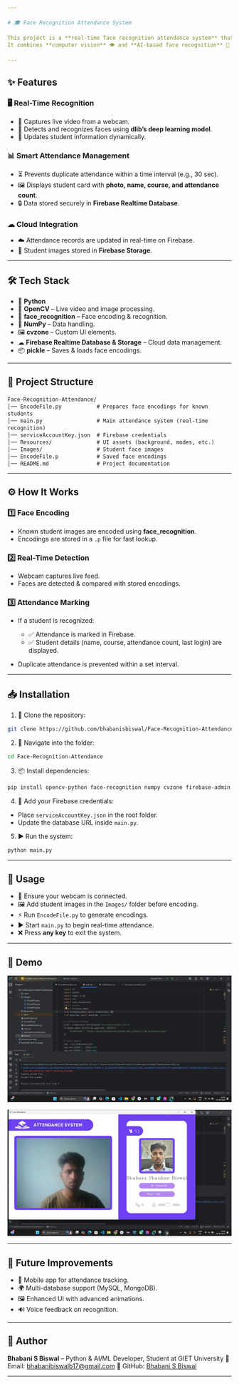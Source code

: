 ```yaml
---

# 🎓 Face Recognition Attendance System

This project is a **real-time face recognition attendance system** that automates the process of marking attendance using a webcam.
It combines **computer vision** 👁️ and **AI-based face recognition** 🤖 with cloud integration for seamless attendance tracking.

---
```


## ✨ Features

### 🖥 Real-Time Recognition

* 🎥 Captures live video from a webcam.
* 👤 Detects and recognizes faces using **dlib’s deep learning model**.
* 🔄 Updates student information dynamically.

### 📊 Smart Attendance Management

* ⏳ Prevents duplicate attendance within a time interval (e.g., 30 sec).
* 🖼 Displays student card with **photo, name, course, and attendance count**.
* 🔒 Data stored securely in **Firebase Realtime Database**.

### ☁ Cloud Integration

* ☁️ Attendance records are updated in real-time on Firebase.
* 📂 Student images stored in **Firebase Storage**.

---

## 🛠 Tech Stack

* 🐍 **Python**
* 🎥 **OpenCV** – Live video and image processing.
* 🤖 **face\_recognition** – Face encoding & recognition.
* 🔢 **NumPy** – Data handling.
* 🖼 **cvzone** – Custom UI elements.
* ☁ **Firebase Realtime Database & Storage** – Cloud data management.
* 📦 **pickle** – Saves & loads face encodings.

---

## 📂 Project Structure

```
Face-Recognition-Attendance/
│── EncodeFile.py           # Prepares face encodings for known students
│── main.py                 # Main attendance system (real-time recognition)
│── serviceAccountKey.json  # Firebase credentials
│── Resources/              # UI assets (background, modes, etc.)
│── Images/                 # Student face images
│── EncodeFile.p            # Saved face encodings
│── README.md               # Project documentation
```

---

## ⚙ How It Works

### 1️⃣ Face Encoding

* Known student images are encoded using **face\_recognition**.
* Encodings are stored in a `.p` file for fast lookup.

### 2️⃣ Real-Time Detection

* Webcam captures live feed.
* Faces are detected & compared with stored encodings.

### 3️⃣ Attendance Marking

* If a student is recognized:

  * ✅ Attendance is marked in Firebase.
  * ✅ Student details (name, course, attendance count, last login) are displayed.
* Duplicate attendance is prevented within a set interval.

---

## 📥 Installation

1. 📂 Clone the repository:

```bash
git clone https://github.com/bhabanisbiswal/Face-Recognition-Attendance.git
```

2. 📁 Navigate into the folder:

```bash
cd Face-Recognition-Attendance
```

3. 📦 Install dependencies:

```bash
pip install opencv-python face-recognition numpy cvzone firebase-admin
```

4. 🔑 Add your Firebase credentials:

* Place `serviceAccountKey.json` in the root folder.
* Update the database URL inside `main.py`.

5. ▶ Run the system:

```bash
python main.py
```

---

## 🚀 Usage

* 🎥 Ensure your webcam is connected.
* 🖼 Add student images in the `Images/` folder before encoding.
* ⚡ Run `EncodeFile.py` to generate encodings.
* ▶ Start `main.py` to begin real-time attendance.
* ❌ Press **any key** to exit the system.

---

## 📸 Demo

![UI Demo 1](https://github.com/bhabanisbiswal/FcaeRecognitionAttendanceSystemComputerVision/blob/8e996df90f97a23b61ab005202f9fb3841f04a53/sample1.png)

![UI Demo 2](https://github.com/bhabanisbiswal/FcaeRecognitionAttendanceSystemComputerVision/blob/8e996df90f97a23b61ab005202f9fb3841f04a53/sample2.png)


---

## 🔮 Future Improvements

* 📱 Mobile app for attendance tracking.
* 🌍 Multi-database support (MySQL, MongoDB).
* 🖼 Enhanced UI with advanced animations.
* 🔊 Voice feedback on recognition.

---

## 👤 Author

**Bhabani S Biswal** – Python & AI/ML Developer, Student at GIET University
📧 Email: [bhabanibiswalb17@gmail.com](mailto:bhabanibiswalb17@gmail.com)
🔗 GitHub: [Bhabani S Biswal](https://github.com/bhabanisbiswal)

---

